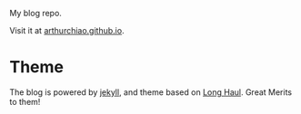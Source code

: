 My blog repo.

Visit it at [arthurchiao.github.io](arthurchiao.github.io).

# Theme
The blog is powered by [jekyll](http://jekyllrb.com/), and theme based on
[Long Haul](http://github.com/brianmaierjr/long-haul). Great Merits to them!
